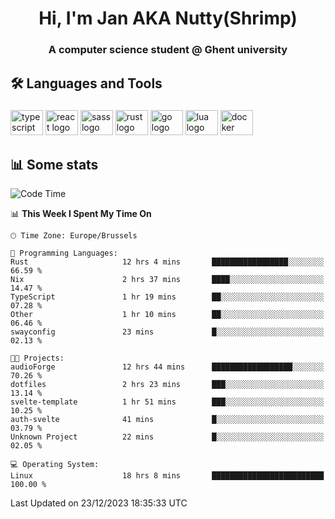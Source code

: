 <h1 align="center">Hi, I'm Jan AKA Nutty(Shrimp)</h1>
<h3 align="center">A computer science student @ Ghent university</h3>

<h2 align="left">🛠️ Languages and Tools</h2>

###

<div align="left">
  <img src="https://cdn.jsdelivr.net/gh/devicons/devicon/icons/typescript/typescript-original.svg" height="40" width="52" alt="typescript logo"  />
  <img src="https://cdn.jsdelivr.net/gh/devicons/devicon/icons/react/react-original.svg" height="40" width="52" alt="react logo"  />
  <img src="https://cdn.jsdelivr.net/gh/devicons/devicon/icons/sass/sass-original.svg" height="40" width="52" alt="sass logo"  />
  <img src="https://cdn.jsdelivr.net/gh/devicons/devicon/icons/rust/rust-plain.svg" height="40" width="52" alt="rust logo"  />
  <img src="https://cdn.jsdelivr.net/gh/devicons/devicon/icons/go/go-original.svg" height="40" width="52" alt="go logo"  />
  <img src="https://cdn.jsdelivr.net/gh/devicons/devicon/icons/lua/lua-original.svg" height="40" width="52" alt="lua logo"  />
  <img src="https://cdn.jsdelivr.net/gh/devicons/devicon/icons/docker/docker-original.svg" height="40" width="52" alt="docker logo"  />
</div>

<h2>📊 Some stats</h2>

<!--START_SECTION:waka-->
![Code Time](http://img.shields.io/badge/Code%20Time-4%2C041%20hrs%2050%20mins-blue)

📊 **This Week I Spent My Time On** 

```text
🕑︎ Time Zone: Europe/Brussels

💬 Programming Languages: 
Rust                     12 hrs 4 mins       █████████████████░░░░░░░░   66.59 % 
Nix                      2 hrs 37 mins       ████░░░░░░░░░░░░░░░░░░░░░   14.47 % 
TypeScript               1 hr 19 mins        ██░░░░░░░░░░░░░░░░░░░░░░░   07.28 % 
Other                    1 hr 10 mins        ██░░░░░░░░░░░░░░░░░░░░░░░   06.46 % 
swayconfig               23 mins             █░░░░░░░░░░░░░░░░░░░░░░░░   02.13 % 

🐱‍💻 Projects: 
audioForge               12 hrs 44 mins      ██████████████████░░░░░░░   70.26 % 
dotfiles                 2 hrs 23 mins       ███░░░░░░░░░░░░░░░░░░░░░░   13.14 % 
svelte-template          1 hr 51 mins        ███░░░░░░░░░░░░░░░░░░░░░░   10.25 % 
auth-svelte              41 mins             █░░░░░░░░░░░░░░░░░░░░░░░░   03.79 % 
Unknown Project          22 mins             █░░░░░░░░░░░░░░░░░░░░░░░░   02.05 % 

💻 Operating System: 
Linux                    18 hrs 8 mins       █████████████████████████   100.00 % 
```


 Last Updated on 23/12/2023 18:35:33 UTC
<!--END_SECTION:waka-->
